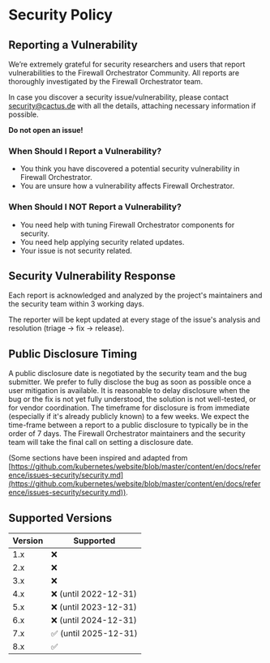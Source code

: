 # Security Policy

## Reporting a Vulnerability

We’re extremely grateful for security researchers and users that report vulnerabilities to the Firewall Orchestrator Community. All reports are thoroughly investigated by the Firewall Orchestrator team.

In case you discover a security issue/vulnerability, please contact security@cactus.de with all the details, attaching necessary information if possible.

**Do not open an issue!**

### When Should I Report a Vulnerability?

- You think you have discovered a potential security vulnerability in Firewall Orchestrator.
- You are unsure how a vulnerability affects Firewall Orchestrator.

### When Should I NOT Report a Vulnerability?

- You need help with tuning Firewall Orchestrator components for security.
- You need help applying security related updates.
- Your issue is not security related.

## Security Vulnerability Response

Each report is acknowledged and analyzed by the project's maintainers and the security team within 3 working days. 

The reporter will be kept updated at every stage of the issue's analysis and resolution (triage -> fix -> release).

## Public Disclosure Timing

A public disclosure date is negotiated by the security team and the bug submitter. We prefer to fully disclose the bug as soon as possible once a user mitigation is available. It is reasonable to delay disclosure when the bug or the fix is not yet fully understood, the solution is not well-tested, or for vendor coordination. The timeframe for disclosure is from immediate (especially if it's already publicly known) to a few weeks. We expect the time-frame between a report to a public disclosure to typically be in the order of 7 days. The Firewall Orchestrator maintainers and the security team will take the final call on setting a disclosure date.

(Some sections have been inspired and adapted from [https://github.com/kubernetes/website/blob/master/content/en/docs/reference/issues-security/security.md](https://github.com/kubernetes/website/blob/master/content/en/docs/reference/issues-security/security.md)).

## Supported Versions

| Version | Supported          |
| ------- | ------------------ |
| 1.x     | :x:                |
| 2.x     | :x:                |
| 3.x     | :x:                |
| 4.x     | :x: (until 2022-12-31) |
| 5.x     | :x: (until 2023-12-31) |
| 6.x     | :x: (until 2024-12-31) |
| 7.x     | :white_check_mark: (until 2025-12-31) |
| 8.x     | :white_check_mark: |
